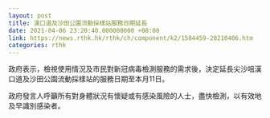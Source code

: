 ```yaml
---
layout: post
title: 漢口道及沙田公園流動採樣站服務日期延長
date: 2021-04-06 23:20:40.000000000 +08:00
link: https://news.rthk.hk/rthk/ch/component/k2/1584459-20210406.htm
categories: rthk
---
```


政府表示，檢視使用情況及市民對新冠病毒檢測服務的需求後，決定延長尖沙咀漢口道及沙田公園流動採樣站的服務日期至本月11日。

政府發言人呼籲所有對身體狀況有懷疑或有感染風險的人士，盡快檢測，以有效地及早識別感染者。
